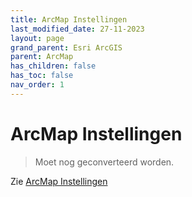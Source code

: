 ```yaml
---
title: ArcMap Instellingen
last_modified_date: 27-11-2023
layout: page
grand_parent: Esri ArcGIS
parent: ArcMap
has_children: false
has_toc: false
nav_order: 1
---
```


ArcMap Instellingen
===================

> Moet nog geconverteerd worden.

Zie [ArcMap Instellingen](https://web.brt.kadaster.nl/top10nlhelp/Arc-Map/Arc-Map/Instellingen.htm)
